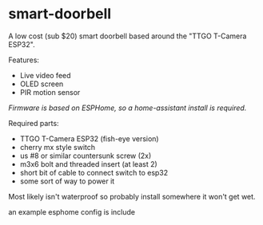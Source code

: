 # smart-doorbell

A low cost (sub $20) smart doorbell based around the "TTGO T-Camera ESP32". 

Features: 
* Live video feed
* OLED screen
* PIR motion sensor

*Firmware is based on ESPHome, so a home-assistant install is required.*

Required parts:
* TTGO T-Camera ESP32 (fish-eye version)
* cherry mx style switch
* us #8 or similar countersunk screw (2x)
* m3x6 bolt and threaded insert (at least 2)
* short bit of cable to connect switch to esp32
* some sort of way to power it

Most likely isn't waterproof so probably install somewhere it won't get wet.

an example esphome config is include

